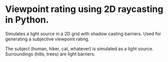 # Viewpoint rating using 2D raycasting in Python.
Simulates a light source in a 2D grid with shadow casting barriers. Used for generating a subjective viewpoint rating.

The subject (human, hiker, cat, whatever) is simulated as a light source. Surroundings (hills, trees) are light barriers.
